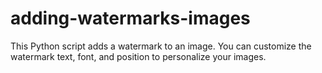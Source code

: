 # adding-watermarks-images

This Python script adds a watermark to an image. You can customize the watermark text, font, and position to personalize your images.

